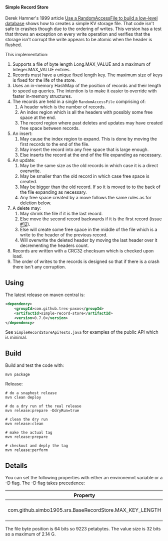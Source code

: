 
#### Simple Record Store

Derek Hamner's 1999 article [Use a RandomAccessFile to build a low-level database](http://www.javaworld.com/jw-01-1999/jw-01-step.html)
shows how to creates a simple KV storage file. That code isn't safe to crashes though due to the ordering of writes. 
This version has a test that throws an exception on every write operation and verifies that the storage isn't corrupt
the write appears to be atomic when the header is flushed. 

This implementation: 

1. Supports a file of byte length Long.MAX_VALUE and a maximum of Integer.MAX_VALUE entries.
1. Records must have a unique fixed length key. The maximum size of keys is fixed for the life of the store.  
1. Uses an in-memory HashMap of the position of records and their length to speed up queries. The intention is to make 
it easier to override with faster in-memory structures. 
1. The records are held in a single `RandomAccessFile` comprising of: 
   1. A header which is the number of records. 
   2. An index region which is all the headers with possibly some free space at the end.
   3. The record region where past deletes and updates may have created free space between records.  
1. An insert:
   1. May cause the index region to expand. This is done by moving the first records to the end of the file. 
   1. May insert the record into any free space that is large enough. 
   1. Else inserts the record at the end of the file expanding as necessary.  
1. An update:
   1. May be the same size as the old records in which case it is a direct overwrite. 
   1. May be smaller than the old record in which case free space is created. 
   1. May be bigger than the old record. If so it is moved to to the back of the file expanding as necessary.
   1. Any free space created by a move follows the same rules as for deletion below. 
1. A delete may:
   1. May shrink the file if it is the last record. 
   1. Else move the second record backwards if it is the first record (issue [#12](https://github.com/simbo1905/simple-record-store/issues/12)). 
   1. Else will create some free space in the middle of the file which is a write to the header of the previous record. 
   1. Will overwrite the deleted header by moving the last header over it decrementing the headers count.   
1. Records are written with a CRC32 checksum which is checked upon load.  
1. The order of writes to the records is designed so that if there is a crash there isn't any corruption. 

## Using

The latest release on maven central is:

```xml
<dependency>
	<groupId>com.github.trex-paxos</groupId>
	<artifactId>simple-record-store</artifactId>
	<version>0.7.0</version>
</dependency>
```

See `SimpleRecordStoreApiTests.java` for examples of the public API which is minimal. 

## Build

Build and test the code with: 

```shell script
mvn package
```

Release: 

```shell script
# do a snaphost release
mvn clean deploy

# do a dry run of the real release
mvn release:prepare -DdryRun=true

# clean the dry run
mvn release:clean

# make the actual tag 
mvn release:prepare 

# checkout and deply the tag
mvn release:perform
```

## Details

You can set the following properties with either an environemnt variable or a -D flag. The -D flag takes precedence:

| Property                                                | Default | Comment                 |
|---------------------------------------------------------|---------|-------------------------|
| com.github.simbo1905.srs.BaseRecordStore.MAX_KEY_LENGTH | 64      | Max size of key string. |

The file byte position is 64 bits so 9223 petabytes. The value size is 32 bits so a maximum of 2.14 G. 

